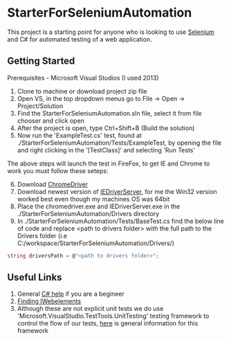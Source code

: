# StarterForSeleniumAutomation

This project is a starting point for anyone who is looking to use [Selenium](http://www.seleniumhq.org/) and C# for automated testing of a web application.

## Getting Started

Prerequisites - Microsoft Visual Studios (I used 2013)

1. Clone to machine or download project zip file
2. Open VS, in the top dropdown menus go to File -> Open -> Project/Solution
3. Find the StarterForSeleniumAutomation.sln file, select it from file chooser and click open
4. After the project is open, type Ctrl+Shift+B (Build the solution)
5. Now run the 'ExampleTest.cs' test, found at ./StarterForSeleniumAutomation/Tests/ExampleTest, by opening the file and right clicking in the '[TestClass]' and selecting 'Run Tests'

The above steps will launch the test in FireFox, to get IE and Chrome to work you must follow these seteps:

6. Download [ChromeDriver](https://sites.google.com/a/chromium.org/chromedriver/downloads)
7. Download newest version of [IEDriverServer](http://selenium-release.storage.googleapis.com/index.html), for me the Win32 version worked best even though my machines OS was 64bit
8. Place the chromedriver.exe and IEDriverServer.exe in the ./StarterForSeleniumAutomation/Drivers directory
9. In ./StarterForSeleniumAutomation/Tests/BaseTest.cs find the below line of code and replace \<path to drivers folder\> with the full path to the Drivers folder (i.e C:/workspace/StarterForSeleniumAutomation/Drivers/)
```c#
string driversPath = @"<path to drivers folder>";
```

## Useful Links

1. General [C# help](https://msdn.microsoft.com/en-us/library/aa288436\(v=vs.71\).aspx) if you are a begineer
2. [Finding IWebelements](https://loadfocus.com/blog/2013/09/05/how-to-locate-web-elements-with-selenium-webdriver/)
3. Although these are not explicit unit tests we do use 'Microsoft.VisualStudio.TestTools.UnitTesting' testing framework to control the flow of our tests, [here](https://msdn.microsoft.com/en-us/library/ms182517\(v=vs.100\).aspx) is general information for this framework






